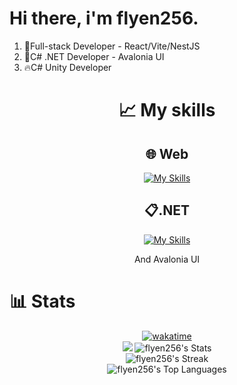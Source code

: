<h1>Hi there, i'm flyen256.</h1>
<ol>
  <li>📌Full-stack Developer - React/Vite/NestJS</li>
  <li>🌟C# .NET Developer - Avalonia UI</li>
  <li>🔥C# Unity Developer</li>
</ol>

<h1 align="center">📈 My skills</h1>
<div align="center">
  <h2>🌐 Web</h2>
  
  [![My Skills](https://skillicons.dev/icons?i=js,html,css,express,nestjs,react)](https://skillicons.dev)
  <h2>📋.NET</h2>
  
  [![My Skills](https://skillicons.dev/icons?i=cs,unity)](https://skillicons.dev)
  <p>And Avalonia UI</p>
</div>

<h1>📊 Stats</h1>

<div align="center">
  
  [![wakatime](https://wakatime.com/badge/user/050e9fd9-87b4-47e3-a827-eda8b2bde1a6.svg)](https://wakatime.com/@050e9fd9-87b4-47e3-a827-eda8b2bde1a6)<br/>
  [![](https://wakatime.com/share/@flyen256/7f54f84c-e643-4da0-8d0e-52391c98f232.svg)](https://wakatime.com/share/@flyen256/7f54f84c-e643-4da0-8d0e-52391c98f232.svg)
  ![flyen256's Stats](https://github-readme-stats.vercel.app/api?username=flyen256&theme=onedark&show_icons=true&hide_border=true&count_private=true)<br/>
  ![flyen256's Streak](https://github-readme-streak-stats.herokuapp.com/?user=flyen256&theme=onedark&hide_border=true)<br/>
  ![flyen256's Top Languages](https://github-readme-stats.vercel.app/api/top-langs/?username=flyen256&theme=onedark&show_icons=true&hide_border=true&layout=compact)<br/>
  
</div>
